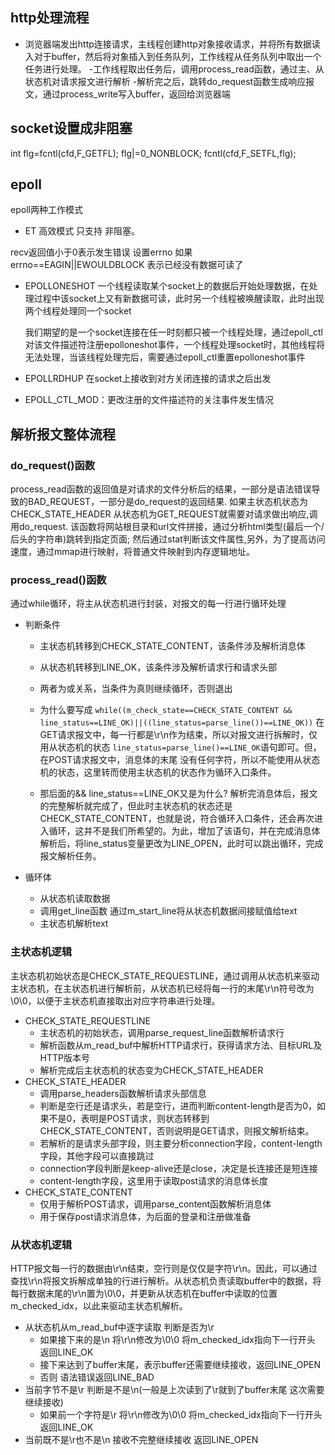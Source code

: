 ## http处理流程
- 浏览器端发出http连接请求，主线程创建http对象接收请求，并将所有数据读入对于buffer，然后将对象插入到任务队列，工作线程从任务队列中取出一个任务进行处理。
-工作线程取出任务后，调用process_read函数，通过主、从状态机对请求报文进行解析
-解析完之后，跳转do_request函数生成响应报文，通过process_write写入buffer，返回给浏览器端

## socket设置成非阻塞
int flg=fcntl(cfd,F_GETFL);
flg|=0_NONBLOCK;
fcntl(cfd,F_SETFL,flg);

## epoll
epoll两种工作模式
- ET 高效模式 只支持 非阻塞。


recv返回值小于0表示发生错误 设置errno 如果errno==EAGIN||EWOULDBLOCK 表示已经没有数据可读了

- EPOLLONESHOT
    一个线程读取某个socket上的数据后开始处理数据，在处理过程中该socket上又有新数据可读，此时另一个线程被唤醒读取，此时出现两个线程处理同一个socket

    我们期望的是一个socket连接在任一时刻都只被一个线程处理，通过epoll_ctl对该文件描述符注册epolloneshot事件，一个线程处理socket时，其他线程将无法处理，当该线程处理完后，需要通过epoll_ctl重置epolloneshot事件

- EPOLLRDHUP
在socket上接收到对方关闭连接的请求之后出发
- EPOLL_CTL_MOD：更改注册的文件描述符的关注事件发生情况

## 解析报文整体流程

### do_request()函数
process_read函数的返回值是对请求的文件分析后的结果，一部分是语法错误导致的BAD_REQUEST，一部分是do_request的返回结果.
如果主状态机状态为CHECK_STATE_HEADER 从状态机为GET_REQUEST就需要对请求做出响应,调用do_request.
该函数将网站根目录和url文件拼接，通过分析html类型(最后一个/后头的字符串)跳转到指定页面;
然后通过stat判断该文件属性,另外，为了提高访问速度，通过mmap进行映射，将普通文件映射到内存逻辑地址。

### process_read()函数
通过while循环，将主从状态机进行封装，对报文的每一行进行循环处理
- 判断条件
  - 主状态机转移到CHECK_STATE_CONTENT，该条件涉及解析消息体
  - 从状态机转移到LINE_OK，该条件涉及解析请求行和请求头部
  - 两者为或关系，当条件为真则继续循环，否则退出

  - 为什么要写成
  `while((m_check_state==CHECK_STATE_CONTENT && line_status==LINE_OK)||((line_status=parse_line())==LINE_OK))`
    在GET请求报文中，每一行都是\r\n作为结束，所以对报文进行拆解时，仅用从状态机的状态
    `line_status=parse_line()==LINE_OK`语句即可。但，在POST请求报文中，消息体的末尾
    没有任何字符，所以不能使用从状态机的状态，这里转而使用主状态机的状态作为循环入口条件。
  - 那后面的&& line_status==LINE_OK又是为什么?
    解析完消息体后，报文的完整解析就完成了，但此时主状态机的状态还是CHECK_STATE_CONTENT，也就是说，符合循环入口条件，还会再次进入循环，这并不是我们所希望的。为此，增加了该语句，并在完成消息体解析后，将line_status变量更改为LINE_OPEN，此时可以跳出循环，完成报文解析任务。

- 循环体
  - 从状态机读取数据
  - 调用get_line函数 通过m_start_line将从状态机数据间接赋值给text
  - 主状态机解析text

### 主状态机逻辑
主状态机初始状态是CHECK_STATE_REQUESTLINE，通过调用从状态机来驱动主状态机，在主状态机进行解析前，从状态机已经将每一行的末尾\r\n符号改为\0\0，以便于主状态机直接取出对应字符串进行处理。
- CHECK_STATE_REQUESTLINE
  - 主状态机的初始状态，调用parse_request_line函数解析请求行
  - 解析函数从m_read_buf中解析HTTP请求行，获得请求方法、目标URL及HTTP版本号
  - 解析完成后主状态机的状态变为CHECK_STATE_HEADER
- CHECK_STATE_HEADER
  - 调用parse_headers函数解析请求头部信息
  - 判断是空行还是请求头，若是空行，进而判断content-length是否为0，如果不是0，表明是POST请求，则状态转移到CHECK_STATE_CONTENT，否则说明是GET请求，则报文解析结束。
  - 若解析的是请求头部字段，则主要分析connection字段，content-length字段，其他字段可以直接跳过
  - connection字段判断是keep-alive还是close，决定是长连接还是短连接
  - content-length字段，这里用于读取post请求的消息体长度
- CHECK_STATE_CONTENT
  - 仅用于解析POST请求，调用parse_content函数解析消息体
  - 用于保存post请求消息体，为后面的登录和注册做准备

### 从状态机逻辑
HTTP报文每一行的数据由\r\n结束，空行则是仅仅是字符\r\n。因此，可以通过查找\r\n将报文拆解成单独的行进行解析。从状态机负责读取buffer中的数据，将每行数据末尾的\r\n置为\0\0，并更新从状态机在buffer中读取的位置m_checked_idx，以此来驱动主状态机解析。
- 从状态机从m_read_buf中逐字读取 判断是否为\r
  - 如果接下来的是\n 将\r\n修改为\0\0 将m_checked_idx指向下一行开头 返回LINE_OK
  - 接下来达到了buffer末尾，表示buffer还需要继续接收，返回LINE_OPEN
  - 否则 语法错误返回LINE_BAD
- 当前字节不是\r 判断是不是\n(一般是上次读到了\r就到了buffer末尾 这次需要继续接收)
  - 如果前一个字符是\r 将\r\n修改为\0\0 将m_checked_idx指向下一行开头 返回LINE_OK
- 当前既不是\r也不是\n 接收不完整继续接收 返回LINE_OPEN

